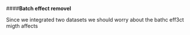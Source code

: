 ####__Batch effect removel__

Since we integrated two datasets we should worry about the bathc eff3ct migth affects
